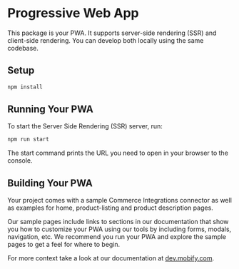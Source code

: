 # Progressive Web App

This package is your PWA. It supports server-side rendering (SSR) and client-side
rendering. You can develop both locally using the same codebase.

## Setup

```bash
npm install
```

## Running Your PWA

To start the Server Side Rendering (SSR) server, run:

```bash
npm run start
```

The start command prints the URL you need to open in your browser to the console.


## Building Your PWA

Your project comes with a sample Commerce Integrations connector as well as examples
for home, product-listing and product description pages.

Our sample pages include links to sections in our documentation that show you how to
customize your PWA using our tools by including forms, modals, navigation, etc.
We recommend you run your PWA and explore the sample pages to get a feel for where
to begin.

For more context take a look at our documentation at [dev.mobify.com][mobify-docs].

[mobify-docs]: https://dev.mobify.com